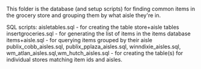 This folder is the database (and setup scripts) for finding common items in the grocery store and grouping them by what aisle they're in.

SQL scripts:
aisletables.sql - for creating the table store+aisle tables
insertgroceries.sql - for generating the list of items in the items database
items+aisle.sql - for querying items grouped by their aisle
publix_cobb_aisles.sql, publix_pplaza_aisles.sql, winndixie_aisles.sql, wm_atlan_aisles.sql,wm_hutch_aisles.sql - for creating the table(s) for individual stores matching item ids and aisles.